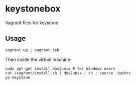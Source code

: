# keystonebox
Vagrant files for keystone

## Usage

	vagrant up ; vagrant ssh

Then inside the virtual machine:
	
	sudo apt-get install dos2unix # for Windows users
	cat /vagrant/install.sh | dos2unix | sh ; source .bashrc
	yo keystone


